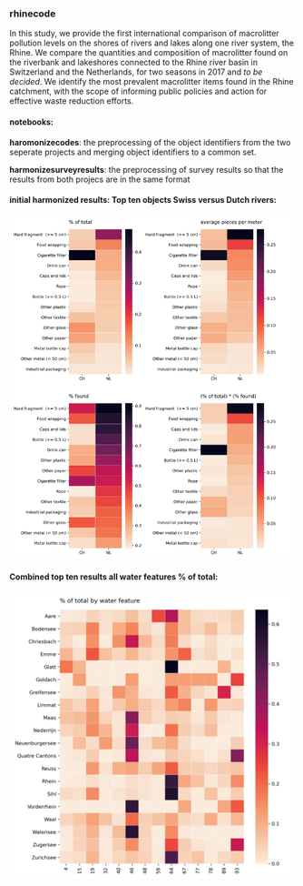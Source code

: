 ### rhinecode

In this study, we provide the first international comparison of macrolitter pollution levels on the shores of rivers and lakes along one river system, the Rhine. We compare the quantities and composition of macrolitter found on the riverbank and lakeshores connected to the Rhine river basin in Switzerland and the Netherlands, for two seasons in 2017 and _to be decided_.  We identify the most prevalent macrolitter items found in the Rhine catchment, with the scope of informing public policies and action for effective waste reduction efforts. 

#### notebooks:

**haromonizecodes**: the preprocessing of the object identifiers from the two seperate projects and merging object identifiers to a common set.

**harmonizesurveyresults**: the preprocessing of survey results so that the results from both projecs are in the same format

#### initial harmonized results: Top ten objects Swiss versus Dutch rivers:

![initial scatterplot](https://github.com/hammerdirt-analyst/rhinecode/blob/main/output/setup_class_methods/combined_swiss_vs_dutch.jpg)

#### Combined top ten results all water features % of total:
![combined top ten](https://github.com/hammerdirt-analyst/rhinecode/blob/main/output/setup_class_methods/top_ten_percent_feature.jpg)
